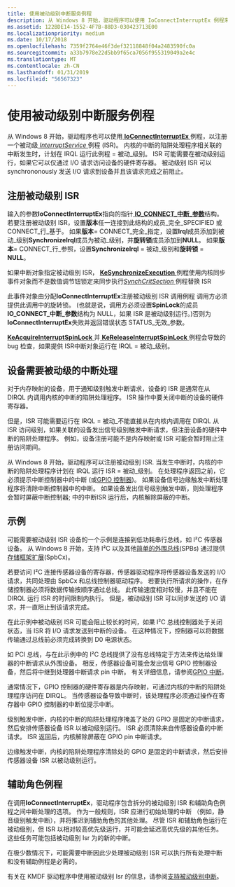 ```yaml
---
title: 使用被动级别中断服务例程
description: 从 Windows 8 开始，驱动程序可以使用 IoConnectInterruptEx 例程来注册一个被动级别 InterruptService 例程 (ISR)。
ms.assetid: 122BDE14-1552-4F7B-88D3-030423713E00
ms.localizationpriority: medium
ms.date: 10/17/2018
ms.openlocfilehash: 7359f2764e46f3def32118848f04a2483590fc0a
ms.sourcegitcommit: a33b7978e22d5bb9f65ca7056f955319049a2e4c
ms.translationtype: MT
ms.contentlocale: zh-CN
ms.lasthandoff: 01/31/2019
ms.locfileid: "56567323"
---
```

# <a name="using-passive-level-interrupt-service-routines"></a>使用被动级别中断服务例程


从 Windows 8 开始，驱动程序也可以使用[ **IoConnectInterruptEx** ](https://msdn.microsoft.com/library/windows/hardware/ff548378)例程，以注册一个被动级[ *InterruptService* ](https://msdn.microsoft.com/library/windows/hardware/ff547958)例程 (ISR)。 内核的中断的陷阱处理程序相关联的中断发生时，计划在 IRQL 运行此例程 = 被动\_级别。 ISR 可能需要在被动级别运行，如果它可以仅通过 I/O 请求访问设备的硬件寄存器。 被动级别 ISR 可以 synchrononously 发送 I/O 请求到设备并且该请求完成之前阻止。

## <a name="registering-a-passive-level-isr"></a>注册被动级别 ISR


输入的参数**IoConnectInterruptEx**指向的指针[ **IO\_CONNECT\_中断\_参数**](https://msdn.microsoft.com/library/windows/hardware/ff550541)结构。 若要注册被动级别 ISR，设置**版本**任一连接到此结构的成员\_完全\_SPECIFIED 或 CONNECT\_行\_基于。 如果**版本**= CONNECT\_完全\_指定，设置**Irql**成员添加到被动\_级别**SynchronizeIrql**成员为被动\_级别，并**旋转锁**成员添加到**NULL**。 如果**版本**= CONNECT\_行\_参照，设置**SynchronizeIrql** = 被动\_级别和**旋转锁** = **NULL**。

如果中断对象指定被动级别 ISR， [ **KeSynchronizeExecution** ](https://msdn.microsoft.com/library/windows/hardware/ff553302)例程使用内核同步事件对象而不是数值调节钮锁定来同步执行[*SynchCritSection* ](https://msdn.microsoft.com/library/windows/hardware/ff563928)例程替换 ISR

此事件对象由分配**IoConnectInterruptEx**注册被动级别 ISR 调用例程 调用方必须提供此调用中的旋转锁。 (也就是说，调用方必须设置**SpinLock**的成员**IO\_CONNECT\_中断\_参数**结构为 NULL，如果 ISR 是被动级别运行。)否则为**IoConnectInterruptEx**失败并返回错误状态 STATUS\_无效\_参数。

[ **KeAcquireInterruptSpinLock** ](https://msdn.microsoft.com/library/windows/hardware/ff551914)并[ **KeReleaseInterruptSpinLock** ](https://msdn.microsoft.com/library/windows/hardware/ff553139)例程会导致的 bug 检查，如果提供 ISR中断对象运行在 IRQL = 被动\_级别。

## <a name="devices-that-require-passive-level-interrupt-handling"></a>设备需要被动级的中断处理


对于内存映射的设备，用于通知级别触发中断请求，设备的 ISR 是通常在从 DIRQL 内调用内核的中断的陷阱处理程序。 ISR 操作中要关闭中断的设备的硬件寄存器。

但是，ISR 可能需要运行在 IRQL = 被动\_不能直接从在内核内调用在 DIRQL 从 ISR 访问级别，如果关联的设备发出信号级别触发中断请求，但注册设备的硬件中断的陷阱处理程序。 例如，设备注册可能不是内存映射或 ISR 可能会暂时阻止注册访问期间。

从 Windows 8 开始，驱动程序可以注册被动级别 ISR. 当发生中断时，内核的中断的陷阱处理程序计划在 IRQL 运行 ISR = 被动\_级别。 在处理程序返回之前，它必须提示中断控制器中的中断 (或[GPIO 控制器](https://msdn.microsoft.com/library/windows/hardware/hh439512))。 如果设备信号边缘触发中断处理程序将清除中断控制器中的中断。 如果设备发出信号级别触发中断，则处理程序会暂时屏蔽中断控制器; 中的中断ISR 运行后，内核解除屏蔽的中断。

## <a name="an-example"></a>示例


可能需要被动级别 ISR 设备的一个示例是连接到低功耗串行总线，如 I²C 传感器设备。 从 Windows 8 开始，支持 I²C 以及其他[简单的外围总线](https://msdn.microsoft.com/library/windows/hardware/hh450903)(SPBs) 通过提供[存储框架扩展](https://msdn.microsoft.com/library/windows/hardware/hh406203)(SpbCx)。

若要访问 I²C 连接传感器设备的寄存器，传感器驱动程序将传感器设备发送的 I/O 请求，共同处理由 SpbCx 和总线控制器驱动程序。 若要执行所请求的操作，在存储控制器必须将数据传输按顺序通过总线。 此传输速度相对较慢，并且不能在 DIRQL 运行 ISR 的时间限制内执行。 但是，被动级别 ISR 可以同步发送的 I/O 请求，并一直阻止到该请求完成。

在此示例中被动级别 ISR 可能会阻止较长的时间，如果 I²C 总线控制器处于关闭状态，当 ISR 将 I/O 请求发送到中断的设备。 在这种情况下，控制器可以将数据传输通过总线前必须完成转换到 D0 电源状态。

如 PCI 总线，与在此示例中的 I²C 总线提供了没有总线特定于方法来传达给处理器的中断请求从外围设备。 相反，传感器设备可能会发出信号 GPIO 控制器设备，然后将中继到处理器中断请求 pin 中断。 有关详细信息，请参阅[GPIO 中断](https://msdn.microsoft.com/library/windows/hardware/hh406467)。

通常情况下，GPIO 控制器的硬件寄存器是内存映射，可通过内核的中断的陷阱处理程序访问在 DIRQL。 当传感器设备导致中断时，该处理程序必须通过操作在寄存器中 GPIO 控制器的中断位提示中断。

级别触发中断，内核的中断的陷阱处理程序掩盖了处的 GPIO 是固定的中断请求，然后安排传感器设备 ISR 以被动级别运行。 ISR 必须清除来自传感器设备的中断请求。 ISR 返回后，内核解除屏蔽在 GPIO pin 中断请求。

边缘触发中断，内核的陷阱处理程序清除处的 GPIO 是固定的中断请求，然后安排传感器设备 ISR 以被动级别运行。

## <a name="worker-routines"></a>辅助角色例程


在调用**IoConnectInterruptEx**，驱动程序包含拆分的被动级别 ISR 和辅助角色例程之间中断处理的选项。 作为一般规则，ISR 应进行初始处理的中断 （例如，静音级别触发中断），并将推迟到辅助角色的其他处理。 尽管 ISR 和辅助角色运行在被动级别，但 ISR 以相对较高优先级运行，并可能会延迟高优先级的其他任务。 这些任务可能包括被动级别 Isr 为的新的中断。

在极少数情况下，可能需要中断因此少处理被动级别 ISR 可以执行所有处理中断和没有辅助例程是必需的。

有关在 KMDF 驱动程序中使用被动级别 Isr 的信息，请参阅[支持被动级别中断](https://msdn.microsoft.com/library/windows/hardware/hh451035)。

 

 




